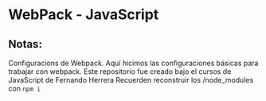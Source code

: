 # WebPack - JavaScript 

## Notas:
Configuracions de Webpack. Aquí hicimos las configuraciones básicas para trabajar
con webpack. Este repositorio fue creado bajo el cursos de JavaScript de 
Fernando Herrera
Recuerden reconstruir los /node_modules con ```npm i```